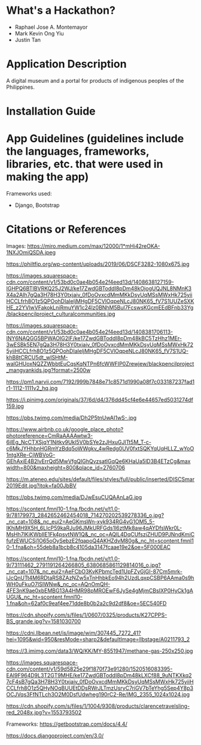 # What's a Hackathon?
- Raphael Jose A. Montemayor
- Mark Kevin Ong Yiu
- Justin Tan

# Application Description
A digital museum and a portal for products of indigenous peoples of the Philippines.

# Installation Guide


# App Guidelines (guidelines include the languages, frameworks, libraries, etc. that were used in making the app)
Frameworks used:
  - Django, Bootstrap

# Citations or References

Images:
https://miro.medium.com/max/12000/1*mHi42reOKA-1NXJOmiQSDA.jpeg

https://philtfip.org/wp-content/uploads/2019/06/DSCF3282-1080x675.jpg

https://images.squarespace-cdn.com/content/v1/53bd0c0ae4b054e2f4eed13d/1408638127159-IGHPQ6BTIBVRKQ25J2WJ/ke17ZwdGBToddI8pDm48kOjogUQJNL8NMnK3X4a2AIh7gQa3H78H3Y0txjaiv_0fDoOvxcdMmMKkDsyUqMSsMWxHk725yiiHCCLfrh8O1z5QPOohDIaIeljMHgDF5CVlOqpeNLcJ80NK65_fV7S1UUZeSXKHE_z2YVlwVFakokLniRmuYW1c24Iz0BNhM5Bul7FcswsKGcmEEdBFnb33Yg/blackpencilproject_culturalcommunities.jpg

https://images.squarespace-cdn.com/content/v1/53bd0c0ae4b054e2f4eed13d/1408381706113-INY6NAQGG5BPWAOIG2IF/ke17ZwdGBToddI8pDm48kBC5TzHhz1MEr-3wESBk5EN7gQa3H78H3Y0txjaiv_0fDoOvxcdMmMKkDsyUqMSsMWxHk725yiiHCCLfrh8O1z5QPOohDIaIeljMHgDF5CVlOqpeNLcJ80NK65_fV7S1UQ-khB8tCRCU5dt_wISHtM-walGHUoxNQZZWbbtEuCqsKqNTPn6fcWWFIP0Zrewjew/blackpencilproject_mangyankids.jpg?format=2500w

https://pm1.narvii.com/7192/999b7848e71c8571d1990a08f7c033187237fad1r1-1112-1111v2_hq.jpg

https://i.pinimg.com/originals/37/6d/d4/376dd45cf4e6e44657ed5031274df159.jpg

https://pbs.twimg.com/media/Dh2P5tnUwAI1wS-.jpg

https://www.airbnb.co.uk/google_place_photo?photoreference=CmRaAAAAwtw3-6ilEg_NcCTXSjqY1Nitkv9Ukl5V0bSYe2zJHxuGJlTt5M_T-c-c6MkJYHhbnHGRmYzBdq5oWWgkv_4wRedg0UV0fxtSQKYqUqHLLZ_wYoO1ntgXRe-CjWBVoG-GEhAxiE4B2lvErrQd5MwVfgQIGhQvzsatIGqQe6KHaUa5lD3B4ETzCg&maxwidth=800&maxheight=800&place_id=2760706	

https://m.ateneo.edu/sites/default/files/styles/full/public/inserted/DISCSmar2019Edit.jpg?itok=fa00JbBV

https://pbs.twimg.com/media/DJwEsuCUQAAnLaG.jpg

https://scontent.fmnl10-1.fna.fbcdn.net/v/t1.0-9/78179973_2842652462454018_714270202539278336_o.jpg?_nc_cat=108&_nc_eui2=AeGKmsWn-xyk934RG4vG1OM5_5-IKhjMH9X5H_6LIcP59kaRJu96JMkURFGds1l6ztMk8aw4qAYDfsWkr0L-MsHh7lKiKWbIIE1Fk4psvtNW1Q&_nc_oc=AQlL4DqCUfszjZHUD9PJNndKmiCfufzEWUCSj1O65oOySebzE2fqapoQ4AKHZdvM80g&_nc_ht=scontent.fmnl10-1.fna&oh=55deb8a1bcb8c4105da3147fcaae19e2&oe=5F000EAC

https://scontent.fmnl10-1.fna.fbcdn.net/v/t1.0-9/73111462_2791191264266805_6380685861129814016_o.jpg?_nc_cat=107&_nc_eui2=AeFCbO3KvKPbmcTed1UpFZyGjGI-87Cm5mrk-iJcQnUTt4M6RDtaRS8ZAzNZw5xTnHhbkEo94h2UzdLqxpCSBP6AAma0s9hWH0uFkuO7lSIWNw&_nc_oc=AQnOmQH-4FE3nK9ae0xbEMBG13A4HMR98pMROEwF6JySe4gMjmCBsIXP0HyCk1gAUGU&_nc_ht=scontent.fmnl10-1.fna&oh=62af0c9eaf4ee71dde8b0b2a2c9d2df8&oe=5EC540FD

https://cdn.shopify.com/s/files/1/0607/0325/products/K27CPPS-BS_grande.jpg?v=1581030700

https://cdni.llbean.net/is/image/wim/307445_7272_41?hei=1095&wid=950&resMode=sharp2&defaultImage=llbstage/A0211793_2

https://3.imimg.com/data3/WQ/KK/MY-8551947/methane-gas-250x250.jpg

https://images.squarespace-cdn.com/content/v1/59d5825e29f1870f73e91280/1520516083395-EAI9F964D9L3T2GT9MHE/ke17ZwdGBToddI8pDm48kLXCf88_9uNTKXkq27cF4sB7gQa3H78H3Y0txjaiv_0fDoOvxcdMmMKkDsyUqMSsMWxHk725yiiHCCLfrh8O1z5QHyNOqBUUEtDDsRWrJLTmzUsryC7riGV7bTeYhg5Sep4Y8p3OCJVqs3FfNTLch3O2M0DsfUdwheg190rC2-Re/IMG_2355_1024x1024.jpg

https://cdn.shopify.com/s/files/1/1004/9308/products/clarencetravelsling-red_2048x.jpg?v=1553793502
  
Frameworks:
https://getbootstrap.com/docs/4.4/

https://docs.djangoproject.com/en/3.0/
